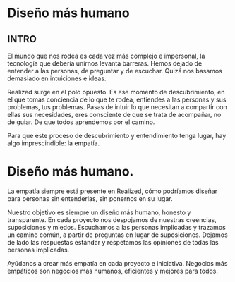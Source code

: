 # Diseño más humano

<h2 class="big-title">INTRO</h2>

El mundo que nos rodea es cada vez más complejo e impersonal, la tecnología que debería unirnos levanta barreras. Hemos dejado de entender a las personas, de preguntar y de escuchar. Quizá nos basamos demasiado en intuiciones e ideas.

Realized surge en el polo opuesto. Es ese momento de descubrimiento, en el que tomas conciencia de lo que te rodea, entiendes a las personas y sus problemas, tus problemas. Pasas de intuir lo que necesitan a compartir con ellas sus necesidades, eres consciente de que se trata de acompañar, no de guiar. De que todos aprendemos por el camino.

Para que este proceso de descubrimiento y entendimiento tenga lugar, hay algo imprescindible: la empatía.

<h1 class="big-title">Diseño más humano.</h1>

La empatía siempre está presente en Realized, cómo podríamos diseñar para personas sin entenderlas, sin ponernos en su lugar.

Nuestro objetivo es siempre un diseño más humano, honesto y transparente. En cada proyecto nos despojamos de nuestras creencias, suposiciones y miedos. Escuchamos a las personas implicadas y trazamos un camino común, a partir de preguntas en lugar de suposiciones. Dejamos de lado las respuestas estándar y respetamos las opiniones de todas las personas implicadas.

Ayúdanos a crear más empatía en cada proyecto e iniciativa. Negocios más empáticos son negocios más humanos, eficientes y mejores para todos.
